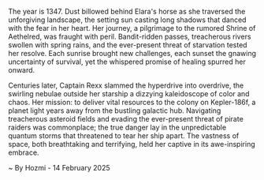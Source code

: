 
The year is 1347.  Dust billowed behind Elara's horse as she traversed the unforgiving landscape, the setting sun casting long shadows that danced with the fear in her heart.  Her journey, a pilgrimage to the rumored Shrine of Aethelred, was fraught with peril. Bandit-ridden passes, treacherous rivers swollen with spring rains, and the ever-present threat of starvation tested her resolve. Each sunrise brought new challenges, each sunset the gnawing uncertainty of survival, yet the whispered promise of healing spurred her onward.

Centuries later, Captain Rexx slammed the hyperdrive into overdrive, the swirling nebulae outside her starship a dizzying kaleidoscope of color and chaos. Her mission: to deliver vital resources to the colony on Kepler-186f, a planet light years away from the bustling galactic hub.  Navigating treacherous asteroid fields and evading the ever-present threat of pirate raiders was commonplace; the true danger lay in the unpredictable quantum storms that threatened to tear her ship apart.  The vastness of space, both breathtaking and terrifying, held her captive in its awe-inspiring embrace.

~ By Hozmi - 14 February 2025
